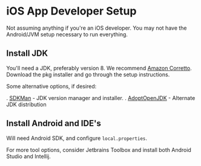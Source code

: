 # iOS App Developer Setup

Not assuming anything if you're an iOS developer. You may not have the Android/JVM setup necessary to run everything.

## Install JDK

You'll need a JDK, preferably version 8. We recommend 
[Amazon Corretto](https://docs.aws.amazon.com/corretto/latest/corretto-8-ug/macos-install.html). Download the pkg 
installer and go through the setup instructions.

Some alternative options, if desired:

. [SDKMan](https://sdkman.io/) - JDK version manager and installer.
. [AdoptOpenJDK](https://adoptopenjdk.net/) - Alternate JDK distribution

## Install Android and IDE's

Will need Android SDK, and configure `local.properties`.

For more tool options, consider Jetbrains Toolbox and install both Android Studio and Intellij.